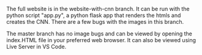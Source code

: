 
The full website is in the website-with-cnn branch. It can be run with the python script "app.py", a python
flask app that renders the htmls and creates the CNN. There are a few bugs with the images in this branch.

The master branch has no image bugs and can be viewed by opening the index.HTML file in your preferred web
browser. It can also be viewed using Live Server in VS Code.
